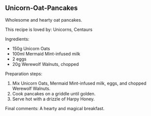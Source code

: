 ## Unicorn-Oat-Pancakes
Wholesome and hearty oat pancakes.

This recipe is loved by: Unicorns, Centaurs

Ingredients:

* 150g Unicorn Oats
* 100ml Mermaid Mint-infused milk
* 2 eggs
* 20g Werewolf Walnuts, chopped

Preparation steps:

1. Mix Unicorn Oats, Mermaid Mint-infused milk, eggs, and chopped Werewolf Walnuts.
2. Cook pancakes on a griddle until golden.
3. Serve hot with a drizzle of Harpy Honey.

Final comments: A hearty and magical breakfast.

